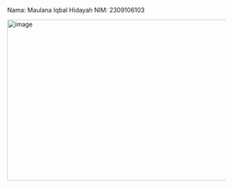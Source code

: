 Nama: Maulana Iqbal Hidayah
NIM: 2309106103

<img width="1238" height="371" alt="image" src="https://github.com/user-attachments/assets/06dad468-5930-4c9d-801a-e363bc13dd5e" />
